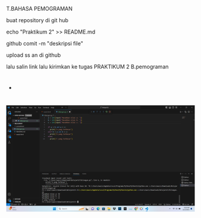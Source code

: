 T.BAHASA PEMOGRAMAN

buat repository di git hub

echo "Praktikum 2" >> README.md

github comit -m "deskripsi file"

upload ss an di github

lalu salin link lalu kirimkan ke tugas PRAKTIKUM 2 B.pemograman

+ <h1></h1>

![gambar](tigabuahbilangan.png)
